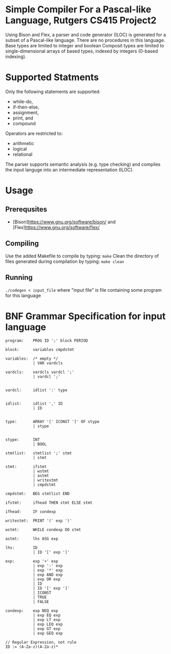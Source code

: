 # Simple Compiler For a Pascal-like Language, Rutgers CS415 Project2

Using Bison and Flex, a parser and code generator (ILOC) is generated for a subset of a Pascal-like language. There are no procedures in this language. Base types are limited to integer and boolean Composit types are limited to single-dimensional arrays of based types, indexed by integers (0-based indexing).

# Supported Statments
Only the following statements are supported:
* while-do,
* if-then-else,
* assignment,
* print, and
* compound

Operators are restricted to:
* arithmetic
* logical
* relational

The parser supports semantic analysis (e.g. type checking) and compiles the input languge into an intermediate representation (ILOC).

# Usage

## Prerequsites
* [Bison]<https://www.gnu.org/software/bison/> and [Flex]<https://www.gnu.org/software/flex/>

## Compiling
Use the added Makefile to compile by typing:
```make```
Clean the directory of files generated during compilation by typing:
```make clean```

## Running
```./codegen < input_file```
where "input file" is file containing some program for this language

# BNF Grammar Specification for input language
```
program:    PROG ID ';' block PERIOD 

block:      variables cmpdstmt 

variables:  /* empty */
            | VAR vardcls 

vardcls:    vardcls vardcl ';' 
            | vardcl ';' 


vardcl:     idlist ':' type 


idlist:     idlist ',' ID 
            | ID        


type:       ARRAY '[' ICONST ']' OF stype 
            | stype 


stype:      INT 
            | BOOL 

stmtlist:   stmtlist ';' stmt 
            | stmt 

stmt:       ifstmt 
            | wstmt 
            | astmt 
            | writestmt 
            | cmpdstmt 

cmpdstmt:   BEG stmtlist END 

ifstmt:     ifhead THEN stmt ELSE stmt 

ifhead:     IF condexp 

writestmt:  PRINT '(' exp ')' 

wstmt:      WHILE condexp DO stmt  

astmt:      lhs ASG exp            

lhs:        ID    
            | ID '[' exp ']' 

exp:        exp '+' exp   
            | exp '-' exp
            | exp '*' exp   
            | exp AND exp
            | exp OR exp 
            | ID    
            | ID '[' exp ']'
            | ICONST   
            | TRUE     
            | FALSE    

condexp:    exp NEQ exp   
            | exp EQ exp    
            | exp LT exp    
            | exp LEQ exp   
            | exp GT exp    
            | exp GEQ exp   

// Regular Expression, not rule
ID := (A-Za-z)(A-Za-z)*
```

